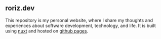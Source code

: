 ## roriz.dev
This repository is my personal website, where I share my thoughts and experiences about software development, technology, and life. It is built using [nuxt](https://nuxtjs.org/) and hosted on [github pages](https://pages.github.com/).
